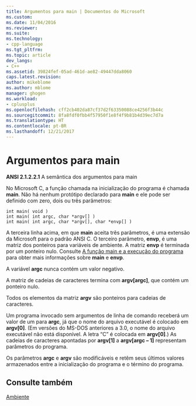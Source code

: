 ```yaml
---
title: Argumentos para main | Documentos do Microsoft
ms.custom: 
ms.date: 11/04/2016
ms.reviewer: 
ms.suite: 
ms.technology:
- cpp-language
ms.tgt_pltfrm: 
ms.topic: article
dev_langs:
- C++
ms.assetid: 39824fef-05ad-461d-ae82-49447dda8060
caps.latest.revision: 
author: mikeblome
ms.author: mblome
manager: ghogen
ms.workload:
- cplusplus
ms.openlocfilehash: cff2cb402da87cf37d2f63350088ce4256f3b44c
ms.sourcegitcommit: 8fa8fdf0fbb4f57950f1e8f4f9b81b4d39ec7d7a
ms.translationtype: HT
ms.contentlocale: pt-BR
ms.lasthandoff: 12/21/2017
---
```

# <a name="arguments-to-main"></a>Argumentos para main
**ANSI 2.1.2.2.1** A semântica dos argumentos para main  
  
 No Microsoft C, a função chamada na inicialização do programa é chamada **main**. Não há nenhum protótipo declarado para **main** e ele pode ser definido com zero, dois ou três parâmetros:  
  
```  
int main( void )  
int main( int argc, char *argv[] )  
int main( int argc, char *argv[], char *envp[] )  
```  
  
 A terceira linha acima, em que **main** aceita três parâmetros, é uma extensão da Microsoft para o padrão ANSI C. O terceiro parâmetro, **envp**, é uma matriz dos ponteiros para variáveis de ambiente. A matriz **envp** é terminada por um ponteiro nulo. Consulte [A função main e a execução do programa](../c-language/main-function-and-program-execution.md) para obter mais informações sobre **main** e **envp**.  
  
 A variável **argc** nunca contém um valor negativo.  
  
 A matriz de cadeias de caracteres termina com **argv[argc]**, que contém um ponteiro nulo.  
  
 Todos os elementos da matriz **argv** são ponteiros para cadeias de caracteres.  
  
 Um programa invocado sem argumentos de linha de comando receberá um valor de um para **argc**, já que o nome do arquivo executável é colocado em **argv[0]**. (Em versões do MS-DOS anteriores a 3.0, o nome do arquivo executável não está disponível. A letra “C” é colocada em **argv[0]**.) As cadeias de caracteres apontadas por **argv[1]** a **argv[argc – 1]** representam parâmetros do programa.  
  
 Os parâmetros **argc** e **argv** são modificáveis e retêm seus últimos valores armazenados entre a inicialização do programa e o término do programa.  
  
## <a name="see-also"></a>Consulte também  
 [Ambiente](../c-language/environment.md)